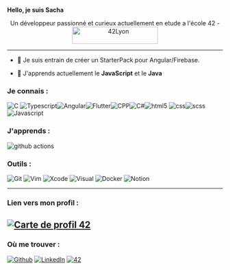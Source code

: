 **Hello, je suis Sacha**
<p style="text-align: center;">Un développeur passionné et curieux actuellement en etude a l'école 42 - <img  height="40" width="200" src="https://github.com/sach1095/sach1095/blob/master/42.png" alt="42Lyon" /> 
 
 
------

- 🔭 Je suis entrain de créer un StarterPack pour Angular/Firebase.

- 🌱 J'apprends actuellement le **JavaScript** et le **Java**

### **Je connais :**
<img alt="C" src="https://img.shields.io/badge/C-222222.svg?&style=flat&logo=C&logoColor=A8B9CC" /> <img alt="Typescript"  src="https://img.shields.io/badge/Typescript-%23007ACC.svg?style=plastic&logo=typescript&logoColor=white" /><img alt="Angular" src="https://img.shields.io/badge/-Angular-2088FF?style=plastic&logo=angular&logoColor=FF0000" /><img alt="Flutter" src="https://img.shields.io/badge/Flutter-0000e6?&style=plastic&logo=flutter&logoColor=6666ff" /><img alt="CPP"  src="https://img.shields.io/badge/C%2B%2B-00599C.svg?&style=plastic&logo=C%2B%2B&logoColor=FFFFFF" /><img alt="C#" src="https://img.shields.io/badge/-C sharp-00599C?style=plastic&logo=csharp&logoColor=green" /><img alt="html5" src="https://img.shields.io/badge/-HTML5-E34F26?style=plastic&logo=html5&logoColor=white" /> <img alt="css" src="https://img.shields.io/badge/-CSS-green?style=plastic&logo=css3&logoColor=white" /><img alt="scss" src="https://img.shields.io/badge/-SASS-purple?style=plastic&logo=sass&logoColor=white" /><img alt="Javascript" src="https://img.shields.io/badge/Javascript-F7DF1E?style=plastic&logo=javascript&color=FFFFFF&logoColor=FFFFFF" />

### **J'apprends :**
<img alt="github actions" src="https://img.shields.io/badge/-Github_Actions-2088FF?style=flat&logo=github-actions&logoColor=white" />

### **Outils :**
<p>
<img alt="Git" src="https://img.shields.io/badge/-Git-F05032?style=flat&logo=Git&logoColor=white" />
<img alt="Vim" src="https://img.shields.io/badge/-Vim-019733?style=flat&logo=Vim&logoColor=white" />
<img alt="Xcode" src="https://img.shields.io/badge/-Xcode-147EFB" />
<img alt="Visual" src="https://img.shields.io/badge/-Visual-6C33AF?style=flat&logo=visual%20studio&logoColor=white" />
<img alt="Docker" src="https://img.shields.io/badge/-Docker-46a2f1?style=flat&logo=docker&logoColor=white" />
<img alt="Notion" src="https://img.shields.io/badge/Notion-000000.svg?&style=flat&logo=Notion&logoColor=white" />
</p>
  
------------

### Lien vers mon profil :
[![Carte de profil 42](https://1337-readme.vercel.app/api/profile?cursus=42&dark=true&leet_logo=hide&login=sbaranes)](https://github.com/mohouyizme/1337-readme)
---------------
### **Où me trouver :**
<p><a href="https://github.com/sach1095" target="_blank"><img alt="Github" src="https://img.shields.io/badge/GitHub-%2312100E .svg?&style=flat&logo=Github&logoColor=white" /></a>
<a href="https://www.linkedin.com/in/sacha-baranes-a2b6b51b9/" target="_blank"><img alt="LinkedIn" src="https://img.shields.io/badge/linkedin-%230077B5.svg?&style=flat&logo=linkedin&logoColor=white" /></a>
<a href="https://profile.intra.42.fr/users/sbaranes" target="_blank"><img alt="42" src="https://img.shields.io/badge/Student-000000.svg?&style=flat&logo=42&logoColor=white" /></a>

</p>
